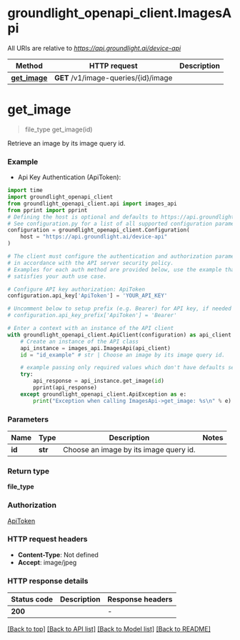 # groundlight_openapi_client.ImagesApi

All URIs are relative to *https://api.groundlight.ai/device-api*

Method | HTTP request | Description
------------- | ------------- | -------------
[**get_image**](ImagesApi.md#get_image) | **GET** /v1/image-queries/{id}/image | 


# **get_image**
> file_type get_image(id)



Retrieve an image by its image query id.

### Example

* Api Key Authentication (ApiToken):

```python
import time
import groundlight_openapi_client
from groundlight_openapi_client.api import images_api
from pprint import pprint
# Defining the host is optional and defaults to https://api.groundlight.ai/device-api
# See configuration.py for a list of all supported configuration parameters.
configuration = groundlight_openapi_client.Configuration(
    host = "https://api.groundlight.ai/device-api"
)

# The client must configure the authentication and authorization parameters
# in accordance with the API server security policy.
# Examples for each auth method are provided below, use the example that
# satisfies your auth use case.

# Configure API key authorization: ApiToken
configuration.api_key['ApiToken'] = 'YOUR_API_KEY'

# Uncomment below to setup prefix (e.g. Bearer) for API key, if needed
# configuration.api_key_prefix['ApiToken'] = 'Bearer'

# Enter a context with an instance of the API client
with groundlight_openapi_client.ApiClient(configuration) as api_client:
    # Create an instance of the API class
    api_instance = images_api.ImagesApi(api_client)
    id = "id_example" # str | Choose an image by its image query id.

    # example passing only required values which don't have defaults set
    try:
        api_response = api_instance.get_image(id)
        pprint(api_response)
    except groundlight_openapi_client.ApiException as e:
        print("Exception when calling ImagesApi->get_image: %s\n" % e)
```


### Parameters

Name | Type | Description  | Notes
------------- | ------------- | ------------- | -------------
 **id** | **str**| Choose an image by its image query id. |

### Return type

**file_type**

### Authorization

[ApiToken](../README.md#ApiToken)

### HTTP request headers

 - **Content-Type**: Not defined
 - **Accept**: image/jpeg


### HTTP response details

| Status code | Description | Response headers |
|-------------|-------------|------------------|
**200** |  |  -  |

[[Back to top]](#) [[Back to API list]](../README.md#documentation-for-api-endpoints) [[Back to Model list]](../README.md#documentation-for-models) [[Back to README]](../README.md)

